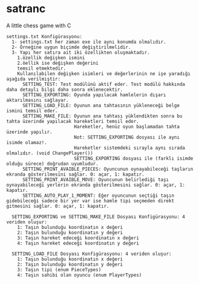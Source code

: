 # satranc
A little chess game with C

    settings.txt Konfigürasyonu:
      1- settings.txt her zaman exe ile aynı konumda olmalıdır.
      2- Örneğine uygun biçimde değiştirilmelidir.
      3- Yapı her satıra ait iki özellikten oluşmaktadır.
        1.özellik değişken ismini
        2.öellik ise değişken değerini
        temsil etmektedir.
        Kullanılabilen değişken isimleri ve değerlerinin ne işe yaradığı aşağıda verilmiştir:
          SETTING_TEST: Test modülünü aktif eder. Test modülü hakkında daha detaylı bilgi daha sonra eklenecektir.
          SETTING_EXPORTING: Oyunda yapılacak hamlelerin dışarı aktarılmasını sağlayar.
          SETTING_LOAD_FILE: Oyunun ana tahtasının yükleneceği belge ismini temsil eder.
          SETTING_MAKE_FILE: Oyunun ana tahtası yüklendikten sonra bu tahta üzerinde yapılacak hareketleri temsil eder.
                             Hareketler, henüz oyun başlamadan tahta üzerinde yapılır.
                             Not: SETTING_EXPORTING dosyası ile aynı isimde olamaz!.
                             Hareketler sistemdeki sırayla aynı sırada olmalıdır. (void ChangePlayer())
                             SETTING_EXPORTING dosyası ile (farklı isimde olduğu sürece) doğrudan uyumludur.
          SETTING_PRINT_AVAIBLE_PIECES: Oyuncunun oynayabileceği taşların ekranda gösterilmesini sağlar. 0: açar, 1: kapatır.
          SETTING_PRINT_AVAIBLE_MOVE: Oyuncunun belirlediği taşı oynayabileceği yerlerin ekranda gösterilmesini sağlar. 0: açar, 1: kapatır.
          SETTING_AUTO_PLAY_1_MOMENT: Eğer oyuncunun seçtiği taşın gidebileceği sadece bir yer var ise hamle tipi seçmeden direkt gitmesini sağlar. 0: açar, 1: kapatır.

      SETTING_EXPORTING ve SETTING_MAKE_FILE Dosyası Konfigürasyonu: 4 veriden oluşur:
        1: Taşın bulunduğu koordinatın x değeri
        2: Taşın bulunduğu koordinatın y değeri
        3: Taşın hareket edeceği koordinatın x değeri
        4: Taşın hareket edeceği koordinatın y değeri

      SETTING_LOAD_FILE Dosyası Konfigürasyonu: 4 veriden oluşur:
        1: Taşın bulunduğu koordinatın x değeri
        2: Taşın bulunduğu koordinatın y değeri
        3: Taşın tipi (enum PieceTypes)
        4: Taşın sahibi olan oyuncu (enum PlayerTypes)
